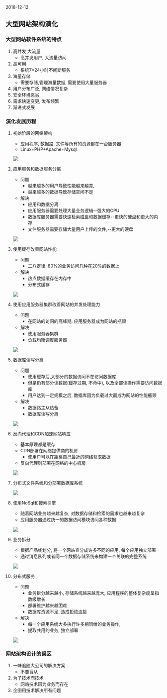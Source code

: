 2018-12-12

## 大型网站架构演化

### 大型网站软件系统的特点
1. 高并发 大流量
    - 高并发用户, 大流量访问
2. 高可用
    - 系统7*24小时不间断服务
3. 海量存储
    - 需要存储,管理海量数据, 需要使用大量服务器
4. 用户分布广泛, 网络情况复杂
5. 安全环境恶劣
6. 需求快速变更, 发布频繁
7. 渐进式发展

### 演化发展历程
1. 初始阶段的网络架构
    - 应用程序, 数据路, 文件等所有的资源都在一台服务器
    - Linux+PHP+Apache+Mysql
     
    ![](1.jpg)
2. 应用服务和数据服务分离
    - 问题
        - 越来越多的用户导致性能越来越差, 
        - 越来越多的数据导致存储空间不足
    - 解决
        - 应用和数据分离
        - 应用服务器需要处理大量业务逻辑--强大的CPU
        - 数据库服务器需要快速检索磁盘和数据缓存--更快的硬盘和更大的内存
        - 文件服务器需要存储大量用户上传的文件,--更大的硬盘
        
    ![](2.jpg)
3. 使用缓存改善网站性能
    - 问题
        - 二八定律: 80%的业务访问几种在20%的数据上
    - 解决
        - 热点数据缓存在内存中
        - 分布式缓存
    
    ![](3.jpg)
4. 使用应用服务器集群改善网站的并发处理能力
    - 问题
        - 在网站的访问的高峰期, 应用服务器成为网站的瓶颈
    - 解决
        - 使用服务器集群
        - 负载均衡调度服务器
        
    ![](4.jpg)
5. 数据库读写分离
    - 问题
        - 使用缓存后,大部分的数据访问不在访问数据库
        - 但是仍有部分读数据(缓存过期, 不命中), 以及全部读操作需要访问数据库
        - 用户达到一定规模之后, 数据库因为负载过大而成为网站的性能瓶颈
    - 解决
        - 数据路主从热备
        - 数据库读写分离
    
    ![](5.jpg)
6. 反向代理和CDN加速网站响应
    - 基本原理都是缓存
    - CDN部署在网络提供商的机房
        - 使用户可以在距离自己最近的网络获取数据
    - 反向代理则部署在网络的中心机房
    
    ![](6.jpg)
7. 分布式文件系统和分部署数据库系统

    ![](7.jpg)
8. 使用NoSql和搜索引擎
    - 随着网站业务越来越复杂, 对数据存储和检索的需求也越来越复杂
    - 应用服务器通过统一的数据访问模块访问各种数据
     
    ![](8.jpg)
9. 业务拆分
    - 根据产品线划分, 将一个网站查分成许多不同的应用, 每个应用独立部署
    - 通过消息队列或者同一个数据存储系统来构建一个关联的完整系统     

    ![](9.jpg)
10. 分布式服务
    - 问题
        - 业务拆分越来越小, 存储系统越来越庞大, 应用程序的整体复杂度呈指数级增长
        - 部署维护越来越困难
        - 数据库资源不足, 造成拒绝连接
    - 解决
        - 每一个应用系统大多执行许多相同给的业务操作, 
        - 提取共用的业务, 独立部署
        
    ![](10.jpg)


### 网站架构设计的误区
1. 一味追随大公司的解决方案
    - 不要盲从
2. 为了技术而技术
    - 网站技术因为业务而存在
3. 企图用技术解决所有问题




